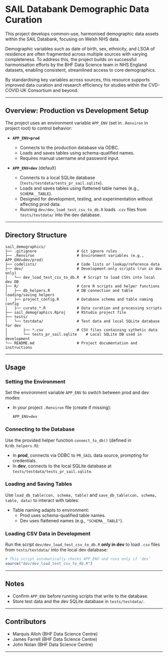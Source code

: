 
# SAIL Databank Demographic Data Curation

This project develops common-use, harmonised demographic data assets within the SAIL Databank, focusing on Welsh NHS data. 

Demographic variables such as date of birth, sex, ethnicity, and LSOA of residence are often fragmented across multiple sources with varying completeness. To address this, the project builds on successful harmonisation efforts by the BHF Data Science team in NHS England datasets, enabling consistent, streamlined access to core demographics.

By standardising key variables across sources, this resource supports improved data curation and research efficiency for studies within the CVD-COVID UK Consortium and beyond.

---

## Overview: Production vs Development Setup

The project uses an environment variable `APP_ENV` (set in `.Renviron` in project root) to control behavior:

- **`APP_ENV=prod`**  
  - Connects to the production database via ODBC.  
  - Loads and saves tables using schema-qualified names.  
  - Requires manual username and password input.  

- **`APP_ENV=dev`** (default)  
  - Connects to a local SQLite database (`tests/testdata/tests_pr_sail.sqlite`).  
  - Loads and saves tables using flattened table names (e.g., `SCHEMA__TABLE`).  
  - Designed for development, testing, and experimentation without affecting prod data.  
  - Running `dev/dev_load_test_csv_to_db.R` loads `.csv` files from `tests/testdata/` into the dev database.

---

## Directory Structure

```
sail_demographics/
├── .gitignore                  # Git ignore rules
├── .Renviron                   # Environment variables (e.g., APP_ENV=dev/prod)
├── codelists/                  # Code lists or lookup/reference data
├── dev/                        # Development-only scripts (run in dev only)
│   └── dev_load_test_csv_to_db.R  # Script to load CSVs into local dev DB
├── R/                          # Core R scripts and helper functions
│   ├── db_helpers.R            # DB connection and table loading/saving helpers
│   ├── project_config.R        # Database schema and table naming config
│   ├── curate_*.R              # Data curation and processing scripts
├── sail_demographics.Rproj     # RStudio project file
├── tests/
│   └── testdata/               # Test data and local SQLite database for dev
│       ├── *.csv               # CSV files containing sythetic data
│       └── tests_pr_sail.sqlite    # Local SQLite DB used in development
└── README.md                   # Project documentation and instructions

```

---

## Usage

### Setting the Environment

Set the environment variable `APP_ENV` to switch between prod and dev modes:

- In your project `.Renviron` file (create if missing):

  ```
  APP_ENV=dev
  ```

### Connecting to the Database

Use the provided helper function `connect_to_db()` (defined in `R/db_helpers.R`):

- In **prod**, connects via ODBC to `PR_SAIL` data source, prompting for credentials.
- In **dev**, connects to the local SQLite database at `tests/testdata/tests_pr_sail.sqlite`.

### Loading and Saving Tables

Use `load_db_table(con, schema, table)` and `save_db_table(con, schema, table, data)` to interact with tables:

- Table naming adapts to environment:  
  - Prod uses schema-qualified table names.  
  - Dev uses flattened names (e.g., `"SCHEMA__TABLE"`).

### Loading CSV Data in Development

Run the script `dev/dev_load_test_csv_to_db.R` **only in dev** to load `.csv` files from `tests/testdata/` into the local dev database:

```r
# This script automatically checks APP_ENV and runs only if 'dev'
source("dev/dev_load_test_csv_to_db.R")
```

---

## Notes

- Confirm `APP_ENV` before running scripts that write to the database.
- Store test data and the dev SQLite database in `tests/testdata/`.

---

## Contributors

- Marquis Alloh (BHF Data Science Centre)
- James Farrell (BHF Data Science Centre)
- John Nolan (BHF Data Science Centre)

---